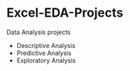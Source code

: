 # Excel-EDA-Projects
Data Analysis projects
- Descriptive Analysis
- Predictive Analysis
- Exploratory Analysis
